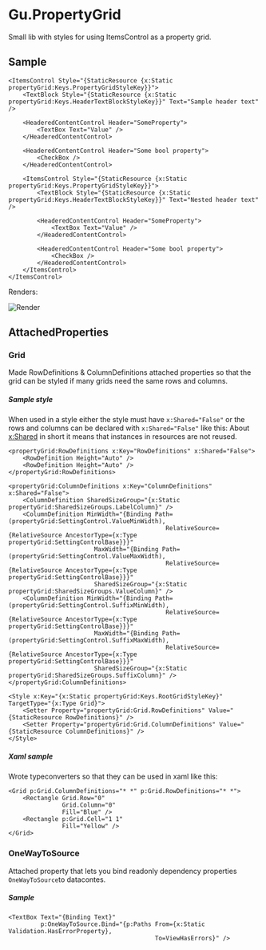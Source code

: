 # Gu.PropertyGrid
Small lib with styles for using ItemsControl as a property grid.

## Sample

```
<ItemsControl Style="{StaticResource {x:Static propertyGrid:Keys.PropertyGridStyleKey}}">
    <TextBlock Style="{StaticResource {x:Static propertyGrid:Keys.HeaderTextBlockStyleKey}}" Text="Sample header text" />

    <HeaderedContentControl Header="SomeProperty">
        <TextBox Text="Value" />
    </HeaderedContentControl>

    <HeaderedContentControl Header="Some bool property">
        <CheckBox />
    </HeaderedContentControl>

    <ItemsControl Style="{StaticResource {x:Static propertyGrid:Keys.PropertyGridStyleKey}}">
        <TextBlock Style="{StaticResource {x:Static propertyGrid:Keys.HeaderTextBlockStyleKey}}" Text="Nested header text" />

        <HeaderedContentControl Header="SomeProperty">
            <TextBox Text="Value" />
        </HeaderedContentControl>

        <HeaderedContentControl Header="Some bool property">
            <CheckBox />
        </HeaderedContentControl>
    </ItemsControl>
</ItemsControl>
```

Renders:

![Render](http://i.imgur.com/uUQ5flQ.png)

## AttachedProperties
### Grid
Made RowDefinitions & ColumnDefinitions attached properties so that the grid can be styled if many grids need the same rows and columns.

##### Sample style

When used in a style either the style must have `x:Shared="False"` or the rows and columns can be declared with `x:Shared="False"` like this:
About [x:Shared](https://msdn.microsoft.com/en-us/library/aa970778(v=vs.110).aspx) in short it means that instances in resources are not reused.

```
<propertyGrid:RowDefinitions x:Key="RowDefinitions" x:Shared="False">
    <RowDefinition Height="Auto" />
    <RowDefinition Height="Auto" />
</propertyGrid:RowDefinitions>

<propertyGrid:ColumnDefinitions x:Key="ColumnDefinitions" x:Shared="False">
    <ColumnDefinition SharedSizeGroup="{x:Static propertyGrid:SharedSizeGroups.LabelColumn}" />
    <ColumnDefinition MinWidth="{Binding Path=(propertyGrid:SettingControl.ValueMinWidth),
                                            RelativeSource={RelativeSource AncestorType={x:Type propertyGrid:SettingControlBase}}}"
                        MaxWidth="{Binding Path=(propertyGrid:SettingControl.ValueMaxWidth),
                                            RelativeSource={RelativeSource AncestorType={x:Type propertyGrid:SettingControlBase}}}"
                        SharedSizeGroup="{x:Static propertyGrid:SharedSizeGroups.ValueColumn}" />
    <ColumnDefinition MinWidth="{Binding Path=(propertyGrid:SettingControl.SuffixMinWidth),
                                            RelativeSource={RelativeSource AncestorType={x:Type propertyGrid:SettingControlBase}}}"
                        MaxWidth="{Binding Path=(propertyGrid:SettingControl.SuffixMaxWidth),
                                            RelativeSource={RelativeSource AncestorType={x:Type propertyGrid:SettingControlBase}}}"
                        SharedSizeGroup="{x:Static propertyGrid:SharedSizeGroups.SuffixColumn}" />
</propertyGrid:ColumnDefinitions>

<Style x:Key="{x:Static propertyGrid:Keys.RootGridStyleKey}" TargetType="{x:Type Grid}">
    <Setter Property="propertyGrid:Grid.RowDefinitions" Value="{StaticResource RowDefinitions}" />
    <Setter Property="propertyGrid:Grid.ColumnDefinitions" Value="{StaticResource ColumnDefinitions}" />
</Style>
```

##### Xaml sample
Wrote typeconverters so that they can be used in xaml like this:

```
<Grid p:Grid.ColumnDefinitions="* *" p:Grid.RowDefinitions="* *">
    <Rectangle Grid.Row="0"
               Grid.Column="0"
               Fill="Blue" />
    <Rectangle p:Grid.Cell="1 1"
               Fill="Yellow" />
</Grid>
```

### OneWayToSource
Attached property that lets you bind readonly dependency properties `OneWayToSource`to datacontes.

##### Sample
```
<TextBox Text="{Binding Text}"
         p:OneWayToSource.Bind="{p:Paths From={x:Static Validation.HasErrorProperty},
                                         To=ViewHasErrors}" />
```
